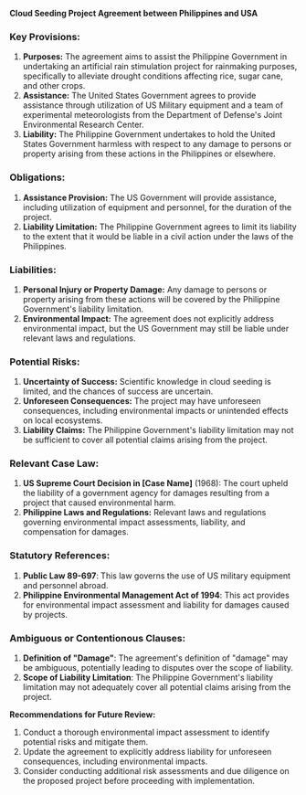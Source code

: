 **Cloud Seeding Project Agreement between Philippines and USA**

### **Key Provisions:**

1. **Purposes:** The agreement aims to assist the Philippine Government in undertaking an artificial rain stimulation project for rainmaking purposes, specifically to alleviate drought conditions affecting rice, sugar cane, and other crops.
2. **Assistance:** The United States Government agrees to provide assistance through utilization of US Military equipment and a team of experimental meteorologists from the Department of Defense's Joint Environmental Research Center.
3. **Liability:** The Philippine Government undertakes to hold the United States Government harmless with respect to any damage to persons or property arising from these actions in the Philippines or elsewhere.

### **Obligations:**

1. **Assistance Provision:** The US Government will provide assistance, including utilization of equipment and personnel, for the duration of the project.
2. **Liability Limitation:** The Philippine Government agrees to limit its liability to the extent that it would be liable in a civil action under the laws of the Philippines.

### **Liabilities:**

1. **Personal Injury or Property Damage:** Any damage to persons or property arising from these actions will be covered by the Philippine Government's liability limitation.
2. **Environmental Impact:** The agreement does not explicitly address environmental impact, but the US Government may still be liable under relevant laws and regulations.

### **Potential Risks:**

1. **Uncertainty of Success:** Scientific knowledge in cloud seeding is limited, and the chances of success are uncertain.
2. **Unforeseen Consequences:** The project may have unforeseen consequences, including environmental impacts or unintended effects on local ecosystems.
3. **Liability Claims:** The Philippine Government's liability limitation may not be sufficient to cover all potential claims arising from the project.

### **Relevant Case Law:**

1. **US Supreme Court Decision in [Case Name]** (1968): The court upheld the liability of a government agency for damages resulting from a project that caused environmental harm.
2. **Philippine Laws and Regulations:** Relevant laws and regulations governing environmental impact assessments, liability, and compensation for damages.

### **Statutory References:**

1. **Public Law 89-697**: This law governs the use of US military equipment and personnel abroad.
2. **Philippine Environmental Management Act of 1994**: This act provides for environmental impact assessment and liability for damages caused by projects.

### **Ambiguous or Contentionous Clauses:**

1. **Definition of "Damage"**: The agreement's definition of "damage" may be ambiguous, potentially leading to disputes over the scope of liability.
2. **Scope of Liability Limitation**: The Philippine Government's liability limitation may not adequately cover all potential claims arising from the project.

**Recommendations for Future Review:**

1. Conduct a thorough environmental impact assessment to identify potential risks and mitigate them.
2. Update the agreement to explicitly address liability for unforeseen consequences, including environmental impacts.
3. Consider conducting additional risk assessments and due diligence on the proposed project before proceeding with implementation.